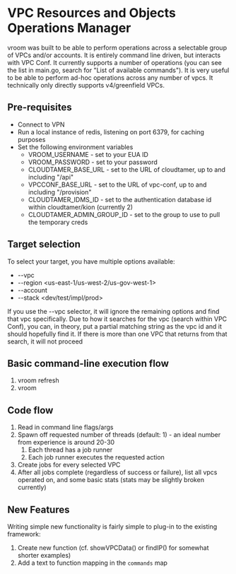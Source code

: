 # VPC Resources and Objects Operations Manager

vroom was built to be able to perform operations across a selectable group of VPCs and/or accounts. It is entirely command line driven, but interacts with VPC Conf. It currently supports a number of operations (you can see the list in main.go, search for "List of available commands"). It is very useful to be able to perform ad-hoc operations across any number of vpcs. It technically only directly supports v4/greenfield VPCs.

## Pre-requisites

* Connect to VPN
* Run a local instance of redis, listening on port 6379, for caching purposes
* Set the following environment variables
    * VROOM_USERNAME - set to your EUA ID
    * VROOM_PASSWORD - set to your password
    * CLOUDTAMER_BASE_URL - set to the URL of cloudtamer, up to and including "/api"
    * VPCCONF_BASE_URL - set to the URL of vpc-conf, up to and including "/provision"
    * CLOUDTAMER_IDMS_ID - set to the authentication database id within cloudtamer/kion (currently 2)
    * CLOUDTAMER_ADMIN_GROUP_ID - set to the group to use to pull the temporary creds

## Target selection

To select your target, you have multiple options available:

* --vpc <vpcID>
* --region <us-east-1/us-west-2/us-gov-west-1>
* --account <accountID>
* --stack <dev/test/impl/prod>

If you use the --vpc selector, it will ignore the remaining options and find that vpc specifically. Due to how it searches for the vpc (search within VPC Conf), you can, in theory, put a partial matching string as the vpc id and it should hopefully find it. If there is more than one VPC that returns from that search, it will not proceed

## Basic command-line execution flow

1. vroom <selectors> refresh
1. vroom <selectors> <action>

## Code flow

1. Read in command line flags/args
1. Spawn off requested number of threads (default: 1) - an ideal number from experience is around 20-30
    1. Each thread has a job runner
    1. Each job runner executes the requested action
1. Create jobs for every selected VPC
1. After all jobs complete (regardless of success or failure), list all vpcs operated on, and some basic stats (stats may be slightly broken currently)

## New Features

Writing simple new functionality is fairly simple to plug-in to the existing framework:

1. Create new function (cf. showVPCData() or findIP() for somewhat shorter examples)
1. Add a text to function mapping in the `commands` map